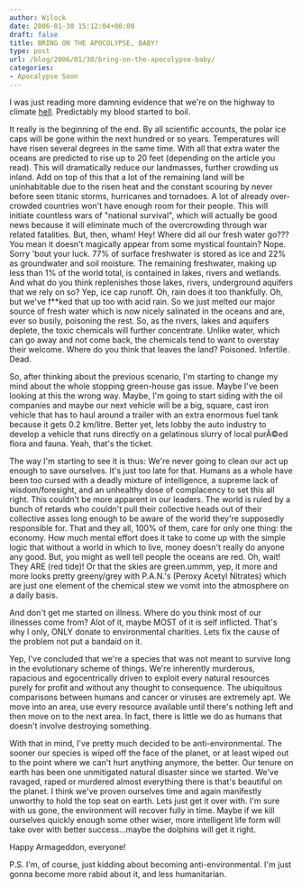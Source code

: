 ```yaml
---
author: Wilock
date: 2006-01-30 15:12:04+00:00
draft: false
title: BRING ON THE APOCOLYPSE, BABY!
type: post
url: /blog/2006/01/30/bring-on-the-apocolypse-baby/
categories:
- Apocalypse Soon
---
```


I was just reading more damning evidence that we're on the highway to climate 
[hell](http://seattlepi.nwsource.com/national/1103AP_Britain_Climate_Change.html). Predictably my blood started to boil.

It really is the beginning of the end. By all scientific accounts,
the polar ice caps will be gone within the next hundred or so years.
Temperatures will have risen several degrees in the same time. With all that
extra water the oceans are predicted to rise up to 20 feet (depending on the
article you read). This will dramatically reduce our landmasses, further
crowding us inland. Add on top of this that a lot of the remaining land will
be uninhabitable due to the risen heat and the constant scouring by never
before seen titanic storms, hurricanes and tornadoes. A lot of already
over-crowded countries won't have enough room for their people. This 
will initiate countless wars of "national survival", which will actually be good
news because it will eliminate much of the overcrowding through war related
fatalities. But, then, wham! Hey! Where did all our fresh water go??? You
mean it doesn't magically appear from some mystical fountain? Nope. Sorry
'bout your luck. 77% of surface freshwater is stored as ice and 22% as
groundwater and soil moisture. The remaining freshwater, making up less than
1% of the world total, is contained in lakes, rivers and wetlands. And what
do you think replenishes those lakes, rivers, underground aquifers that we
rely on so? Yep, ice cap runoff. Oh, rain does it too thankfully. Oh, but
we've f**ked that up too with acid rain. So we just melted our major source
of fresh water which is now nicely salinated in the oceans and are, ever so
busily, poisoning the rest. So, as the rivers, lakes and aquifers deplete, the
toxic chemicals will further concentrate. Unlike water, which can go away and
not come back, the chemicals tend to want to overstay their welcome. Where do
you think that leaves the land? Poisoned. Infertile. Dead.

So, after thinking about the previous scenario, I'm starting to change 
my mind about the whole stopping green-house gas issue. Maybe I've
been looking at this the wrong way. Maybe, I'm going to start siding with the
oil companies and maybe our next vehicle will be a big, square, cast iron
vehicle that has to haul around a trailer with an extra enormous fuel tank
because it gets 0.2 km/litre. Better yet, lets lobby the auto industry to develop
a vehicle that runs directly on a gelatinous slurry of local purÃ©ed flora and 
fauna. Yeah, that's the ticket.

The way I'm starting to see it is thus: We're never going to clean our act up 
enough to save ourselves. It's just too late for that. Humans as a whole 
have been too cursed with a deadly mixture of intelligence,  a supreme lack of
wisdom/foresight, and an unhealthy dose of complacency to set this all right. 
This couldn't be more apparent in our leaders. The world is ruled by a 
bunch of retards who couldn't pull their collective heads out of their collective 
asses long enough to be aware of the world  they're supposedly responsible for. 
That and they all, 100% of them, care for only one thing: the economy. 
How much mental effort does it take to come up with the simple logic that 
without a world in which to live, money doesn't really do anyone any 
good. But, you might as well tell people the oceans are red. Oh, wait! 
They ARE (red tide)! Or that the skies are green.ummm, yep, it more and more 
looks pretty greeny/grey with P.A.N.'s (Peroxy Acetyl Nitrates) which are just 
one element of the chemical stew we vomit into the atmosphere on a daily basis.

And don't get me started on illness. Where do you think most of our illnesses come
from? Alot of it, maybe MOST of it is self inflicted. That's why I only, ONLY donate 
to environmental charities. Lets fix the cause of the problem not put a bandaid on it.

Yep, I've concluded that we're a species that was not meant to survive long in
the evolutionary scheme of things. We're inherently murderous, rapacious and 
egocentrically driven to exploit every natural resources purely for profit and without 
any thought to consequence. The ubiquitous comparisons between humans 
and cancer or viruses are extremely apt. We move into an area, use every 
resource available until there's nothing left and then move on to the next area. 
In fact, there is little we do as humans that doesn't involve destroying something. 

With that in mind, I've pretty much decided to be anti-environmental. The sooner our
species is wiped off the face of the planet, or at least wiped out to the
point where we can't hurt anything anymore, the better. Our tenure on earth
has been one unmitigated natural disaster since we started. We've ravaged,
raped or murdered almost everything there is that's beautiful on the planet. I think
we've proven ourselves time and again manifestly unworthy to hold the top 
seat on earth. Lets just get it over with. I'm sure with us gone, the environment will
recover fully in time. Maybe if we kill ourselves quickly enough some other
wiser, more intelligent life form will take over with better success...maybe
the dolphins will get it right.

Happy Armageddon, everyone!

P.S. I'm, of course, just kidding about becoming anti-environmental. I'm
just gonna become more rabid about it, and less humanitarian.
